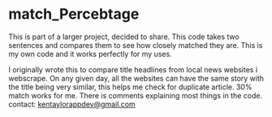 # match_Percebtage
This is part of a larger project, decided to share.
This code takes two sentences and compares them to see how closely matched they are.
This is my own code and it works perfectly for my uses.

I originally wrote this to compare title headlines from local news websites i webscrape.
On any given day, all the websites can have the same story with the title being very similar, this helps me check for duplicate article.
30% match works for me.
There is comments explaining most things in the code.
contact: kentaylorappdev@gmail.com
